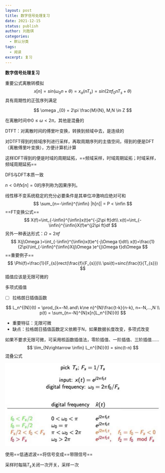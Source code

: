 ```yaml
---
layout: post
title: 数字信号处理复习
date: 2021-12-15
status: publish
author: 刘胜琪
categories: 
  - 默认分类
tags: 
  - 阅读
excerpt: 复习
---
```


**数字信号处理复习**



重要公式离散转模拟
$$
x[n] = sin(\omega _{0}n+\theta)=x_{a}(nT_{s})=sin(2\pi f_{0}nT_{s}+\theta)
$$
具有周期性的正弦序列满足

$$
\omega _{0} = 2\pi \frac{M}{N}, M,N \in Z
$$

在离散时间中$0\le \omega <2\pi$，其他是混叠的

DTFT：对离散时间的傅里叶变换，转换到频域中去，是连续的

对DTFT得到的频域序列进行采样，再取周期序列的主值空间，得到的便是DFT（离散傅里叶变换），方便计算机计算

这样IDFT得到的便是时域的周期延拓，==频域采样，时域周期延拓；时域采样，频域周期延拓==

DFS与DFT本质一致

$n < 0 时 x[n] = 0$的序列称为因果序列。

线性移不变系统稳定的充分必要条件是其单位冲激响应绝对可和
$$
\sum_{n=-\infin}^{\infin} |h[n]| = P < \infin
$$
==FT变换公式==
$$
X(f)=\int_{-\infin}^{\infin}x(t)e^{-j2\pi ft}dt\\
x(t)=\int_{-\infin}^{\infin}X(f)e^{j2\pi ft}df
$$
另外一种表达形式：$\Omega = 2\pi f$
$$
X(j\Omega )=\int_{-\infin}^{\infin}x(t)e^{-j\Omega t}dt\\
x(t)=\frac{1}{2\pi}\int_{-\infin}^{\infin}X(j\Omega )e^{j\Omega t}d\Omega
$$
==重要例子==
$$
\Phi(f)=\frac{1}{F_{s}}rect(\frac{f}{F_{s}})\\
\psi(t)=sinc(\frac{t}{T_{s}})
$$
插值应该是无限可微的

多项式插值

- [ ] 拉格朗日插值函数

$$
L_n^{(N)}(t) = \prod_{k=-N\ and\ k\ne n}^{N}\frac{t-k}{n-k}, n=-N,...,N \\
p(t) = \sum_{n=-N}^{N}x[n]L_n^{(N)}(t)
$$

- 重要特征：无限可微
- 缺点：拉格朗日插值函数定义依赖于N，如果数据长度改变，多项式改变

如果不要求无限可微，可采用核函数插值法，零阶插值、一阶插值、三阶插值……
$$
\lim_{N\rightarrow \infin} L_n^{(N)}(t) = sinc(t-n) 
$$
混叠公式

![](2021-12-15-数字信号处理复习.assets/image-20211215104842069.png)

使用==低通滤波==将信号变成==带限信号==

采样时每隔$T_s$关闭一次开关，采样一次

